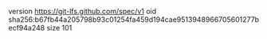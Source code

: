version https://git-lfs.github.com/spec/v1
oid sha256:b67fb44a205798b93c01254fa459d194cae9513948966705601277becf94a248
size 101
